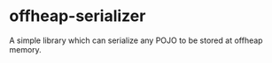 offheap-serializer
==================

A simple library which can serialize any POJO to be stored at offheap memory.
